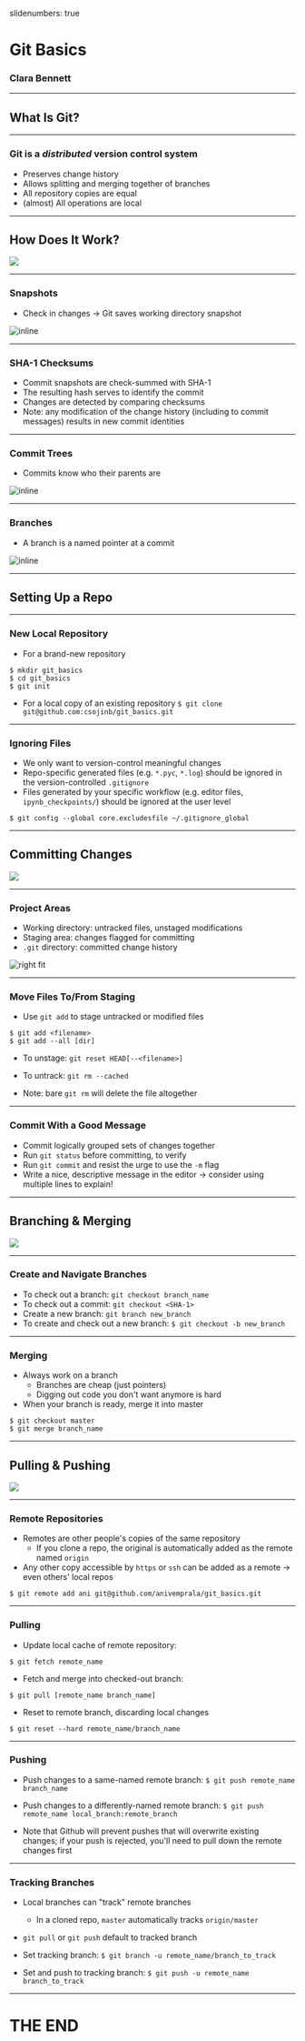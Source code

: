 slidenumbers: true

# Git Basics

### Clara Bennett

---

## What Is Git?

---
### Git is a _distributed_ version control system

- Preserves change history
- Allows splitting and merging together of branches
- All repository copies are equal
- (almost) All operations are local

---

## How Does It Work?

![](http://www.wallpaperup.com/uploads/wallpapers/2012/08/02/7734/bc202098f41b38be56140a2516e851bf.jpg)

---
### Snapshots

- Check in changes → Git saves working directory snapshot

![inline](http://git-scm.com/book/en/v2/book/01-introduction/images/snapshots.png)

---
### SHA-1 Checksums

- Commit snapshots are check-summed with SHA-1
- The resulting hash serves to identify the commit
- Changes are detected by comparing checksums
- Note: any modification of the change history (including to commit messages) results in new commit identities

---
### Commit Trees

- Commits know who their parents are

![inline](http://git-scm.com/book/en/v2/book/03-git-branching/images/commits-and-parents.png)

---
### Branches

- A branch is a named pointer at a commit

![inline](http://git-scm.com/book/en/v2/book/03-git-branching/images/advance-testing.png)

---

## Setting Up a Repo

---
### New Local Repository

- For a brand-new repository
```
$ mkdir git_basics
$ cd git_basics
$ git init
```

- For a local copy of an existing repository
`$ git clone git@github.com:csojinb/git_basics.git`

---
### Ignoring Files

- We only want to version-control meaningful changes
- Repo-specific generated files (e.g. `*.pyc`, `*.log`) should be ignored in the version-controlled `.gitignore`
- Files generated by your specific workflow (e.g. editor files, `ipynb_checkpoints/`) should be ignored at the user level

```
$ git config --global core.excludesfile ~/.gitignore_global
```

---

## Committing Changes

![](http://hdwallpaper.freehdw.com/0002/nature-landscapes_other_gr-canyon_13672.jpg)

---
### Project Areas

- Working directory: untracked files, unstaged modifications
- Staging area: changes flagged for committing
- `.git` directory: committed change history

![right fit](http://git-scm.com/book/en/v2/book/01-introduction/images/areas.png)

---
### Move Files To/From Staging

- Use `git add` to stage untracked or modified files
```
$ git add <filename>
$ git add --all [dir]
```

- To unstage: `git reset HEAD[--<filename>]`

- To untrack: `git rm --cached`

- Note: bare `git rm` will delete the file altogether

---
### Commit With a Good Message

- Commit logically grouped sets of changes together
- Run `git status` before committing, to verify
- Run `git commit` and resist the urge to use the `-m` flag
- Write a nice, descriptive message in the editor → consider using multiple lines to explain!

---

## Branching & Merging

![](http://www.africaboundadventures.com/sites/default/files/images/Baobab%20tree.JPG)

---
### Create and Navigate Branches

- To check out a branch: `git checkout branch_name`
- To check out a commit: `git checkout <SHA-1>`
- Create a new branch: `git branch new_branch`
- To create and check out a new branch:
`$ git checkout -b new_branch `

---
### Merging

- Always work on a branch
    - Branches are cheap (just pointers)
    - Digging out code you don't want anymore is hard
- When your branch is ready, merge it into master
```
$ git checkout master
$ git merge branch_name
```

---

## Pulling & Pushing

![](http://www.wallscorner.com/walls/ocean-and-moon-wide.jpg)

---
### Remote Repositories

- Remotes are other people's copies of the same repository
    - If you clone a repo, the original is automatically added as the remote named `origin`
- Any other copy accessible by `https` or `ssh` can be added as a remote → even others' local repos

```
$ git remote add ani git@github.com/anivemprala/git_basics.git
```

---
### Pulling

- Update local cache of remote repository:
```
$ git fetch remote_name
```
- Fetch and merge into checked-out branch:
```
$ git pull [remote_name branch_name]
```
- Reset to remote branch, discarding local changes
```
$ git reset --hard remote_name/branch_name
```

---
### Pushing

- Push changes to a same-named remote branch:
`$ git push remote_name branch_name`

- Push changes to a differently-named remote branch:
`$ git push remote_name local_branch:remote_branch`

- Note that Github will prevent pushes that will overwrite existing changes; if your push is rejected, you'll need to pull down the remote changes first

---
### Tracking Branches

- Local branches can "track" remote branches
    - In a cloned repo, `master` automatically tracks `origin/master`
- `git pull` or `git push` default to tracked branch
- Set tracking branch:
`$ git branch -u remote_name/branch_to_track`

- Set and push to tracking branch:
`$ git push -u remote_name branch_to_track`

---

# THE END


